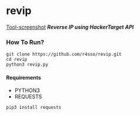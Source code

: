 # revip
[Tool-screenshot](https://github.com/r4sso/gallery/blob/main/a.png)
***Reverse IP using HackerTarget API***

### How To Run?
```
git clone https://github.com/r4sso/revip.git   
cd revip
python3 revip.py
```

#### Requirements
- PYTHON3
- REQUESTS
```
pip3 install requests
```
